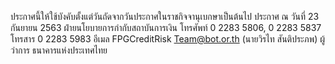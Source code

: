 ประกาศนี้ให้ใช้บังคับตั้งแต่วันถัดจากวันประกาศในราชกิจจานุเบกษาเป็นต้นไป
ประกาศ ณ วันที่ 23 กันยายน 2563
ฝ่ายนโยบายการกำกับสถาบันการเงิน
โทรศัพท์ 0 2283 5806, 0 2283 5837
โทรสาร 0 2283 5983
อีเมล FPGCreditRisk Team@bot.or.th
(นายวิรไท สันติประภพ)
ผู้ว่าการ
ธนาคารแห่งประเทศไทย

